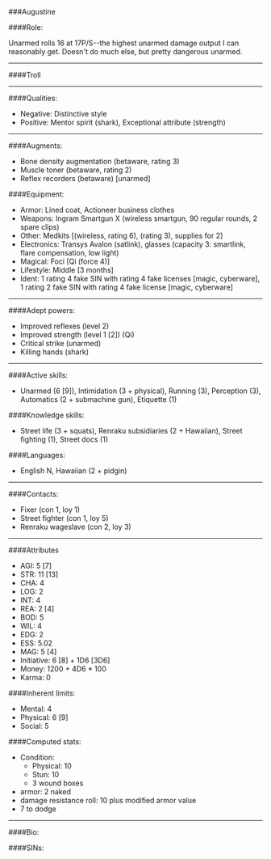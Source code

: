 ###Augustine

####Role:

Unarmed rolls 16 at 17P/S--the highest unarmed damage output I can reasonably get. Doesn't do much else, but pretty dangerous unarmed. 

____
####Troll
____
####Qualities:

- Negative: Distinctive style 
- Positive: Mentor spirit (shark), Exceptional attribute (strength)

____
####Augments:

- Bone density augmentation (betaware, rating 3)
- Muscle toner (betaware, rating 2)
- Reflex recorders (betaware) [unarmed]

####Equipment:

- Armor: Lined coat, Actioneer business clothes
- Weapons: Ingram Smartgun X (wireless smartgun, 90 regular rounds, 2 spare clips)
- Other: Medkits [(wireless, rating 6), (rating 3), supplies for 2]
- Electronics: Transys Avalon (satlink), glasses (capacity 3: smartlink, flare compensation, low light)
- Magical: Foci [Qi (force 4)]
- Lifestyle: Middle [3 months]
- Ident: 1 rating 4 fake SIN with rating 4 fake licenses [magic, cyberware], 1 rating 2 fake SIN with rating 4 fake license [magic, cyberware]

____
####Adept powers:

- Improved reflexes (level 2)
- Improved strength (level 1 [2]) (Qi)
- Critical strike (unarmed)
- Killing hands (shark)

____
####Active skills:

- Unarmed (6 [9]), Intimidation (3 + physical), Running (3), Perception (3), Automatics (2 + submachine gun),  Etiquette (1)

####Knowledge skills:

- Street life (3 + squats), Renraku subsidiaries (2 + Hawaiian), Street fighting (1), Street docs (1)

####Languages:

- English N, Hawaiian (2 + pidgin)

____
####Contacts:

- Fixer (con 1, loy 1)
- Street fighter (con 1, loy 5)
- Renraku wageslave (con 2, loy 3)

____
####Attributes

- AGI: 5 [7]
- STR: 11 [13]
- CHA: 4
- LOG: 2
- INT: 4
- REA: 2 [4]
- BOD: 5
- WIL: 4
- EDG: 2
- ESS: 5.02
- MAG: 5 [4]
- Initiative: 6 [8] + 1D6 [3D6]
- Money: 1200 + 4D6 * 100
- Karma: 0

####Inherent limits:

- Mental: 4
- Physical: 6 [9]
- Social: 5

####Computed stats:

- Condition:
	- Physical: 10
	- Stun: 10
	- 3 wound boxes
- armor: 2 naked
- damage resistance roll: 10 plus modified armor value
- 7 to dodge

____
####Bio:







####SINs: